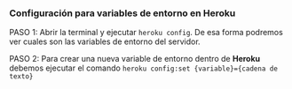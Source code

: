 ### Configuración para variables de entorno en Heroku

PASO 1: Abrir la terminal y ejecutar ```heroku config```. De esa forma
podremos ver cuales son las variables de entorno del servidor.

PASO 2: Para crear una nueva variable de entorno dentro de **Heroku** debemos
ejecutar el comando ```heroku config:set {variable}={cadena de texto}```
